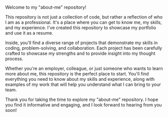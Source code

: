 Welcome to my "about-me" repository!

This repository is not just a collection of code, but rather a reflection of who I am as a professional. It's a place where you can get to know me, my skills, and my experience. I've created this repository to showcase my portfolio and use it as a resume.

Inside, you'll find a diverse range of projects that demonstrate my skills in coding, problem-solving, and collaboration. Each project has been carefully crafted to showcase my strengths and to provide insight into my thought process.

Whether you're an employer, colleague, or just someone who wants to learn more about me, this repository is the perfect place to start. You'll find everything you need to know about my skills and experience, along with examples of my work that will help you understand what I can bring to your team.

Thank you for taking the time to explore my "about-me" repository. I hope you find it informative and engaging, and I look forward to hearing from you soon!
